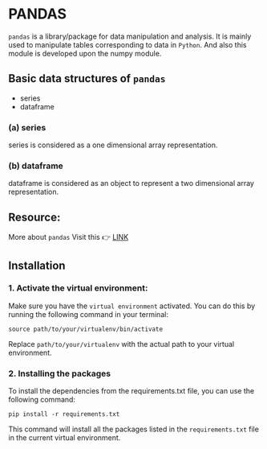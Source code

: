 # PANDAS
`pandas` is a library/package for data manipulation and analysis. It is mainly used to manipulate tables corresponding to data in `Python`. And also this module is developed upon the numpy module.

## Basic data structures of `pandas`
* series
* dataframe

### (a) series
series is considered as a one dimensional array representation.

### (b) dataframe
dataframe is considered as an object to represent a two dimensional array representation.

## Resource:
More about `pandas` Visit this 👉 [LINK](https://realpython.com/pandas-python-explore-dataset/)

## Installation
### 1. Activate the virtual environment:
Make sure you have the `virtual environment` activated. You can do this by running the following command in your terminal:

```console
source path/to/your/virtualenv/bin/activate
```
Replace `path/to/your/virtualenv` with the actual path to your virtual environment.

### 2. Installing the packages
To install the dependencies from the requirements.txt file, you can use the following command:

```console
pip install -r requirements.txt
```
This command will install all the packages listed in the `requirements.txt` file in the current virtual environment.


